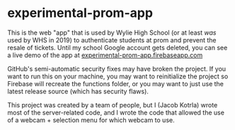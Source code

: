 # experimental-prom-app

This is the web "app" that is used by Wylie High School (or at least *was* used by WHS in 2019) to authenticate students at prom and prevent the resale of tickets. Until my school Google account gets deleted, you can see a live demo of the app at [experimental-prom-app.firebaseapp.com](https://experimental-prom-app.firebaseapp.com)

GitHub's semi-automatic security fixes may have broken the project. If you want to run this on your machine, you may want to reinitialize the project so Firebase will recreate the functions folder, or you may want to just use the latest release source (which has security flaws).

This project was created by a team of people, but I (Jacob Kotrla) wrote most of the server-related code, and I wrote the code that allowed the use of a webcam + selection menu for which webcam to use.
